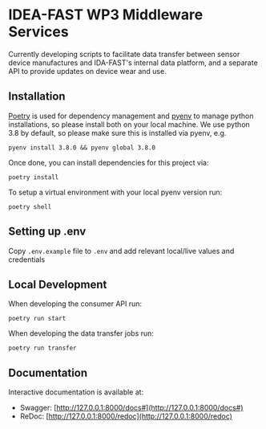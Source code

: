 # IDEA-FAST WP3 Middleware Services

Currently developing scripts to facilitate data transfer between sensor device manufactures and IDA-FAST's internal data platform, and a separate API to provide updates on device wear and use.

## Installation

[Poetry](https://python-poetry.org/) is used for dependency management and
[pyenv](https://github.com/pyenv/pyenv) to manage python installations, so
please install both on your local machine. We use python 3.8 by default, so
please make sure this is installed via pyenv, e.g.

    pyenv install 3.8.0 && pyenv global 3.8.0

Once done, you can install dependencies for this project via:

    poetry install

To setup a virtual environment with your local pyenv version run:

    poetry shell
    
## Setting up .env

Copy `.env.example` file to `.env` and add relevant local/live values and credentials

## Local Development

When developing the consumer API run:

    poetry run start

When developing the data transfer jobs run:

    poetry run transfer

## Documentation

Interactive documentation is available at:

- Swagger: [http://127.0.0.1:8000/docs#](http://127.0.0.1:8000/docs#)
- ReDoc: [http://127.0.0.1:8000/redoc](http://127.0.0.1:8000/redoc)

